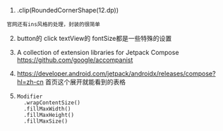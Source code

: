 

1.    .clip(RoundedCornerShape(12.dp))

    官网还有ins风格的处理，封装的很简单

2.  button的 click   textView的  fontSize都是一些特殊的设置

3.
   A collection of extension libraries for Jetpack Compose
   https://github.com/google/accompanist


4. https://developer.android.com/jetpack/androidx/releases/compose?hl=zh-cn 首页这个展开就能看到的表格


5.
       Modifier
         .wrapContentSize()
         .fillMaxWidth()
         .fillMaxHeight()
         .fillMaxSize()
